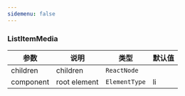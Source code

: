 ```yaml
---
sidemenu: false
---
```


### ListItemMedia

| 参数	|说明	|类型	|默认值
| --- | --- | --- | ---
| children | children | `ReactNode` |
| component | root element | `ElementType` | li
